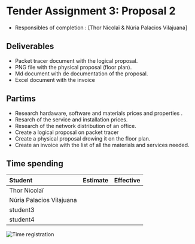 # Tender Assignment 3: Proposal 2

* Responsibles of completion : [Thor Nicolaï & Núria Palacios Vilajuana]

## Deliverables

* Packet tracer document with the logical proposal.
* PNG file with the physical proposal (floor plan).
* Md document with de documentation of the proposal.
* Excel document with the invoice 


## Partims

* Research hardaware, software and materials prices and properties .
* Resarch of the service and installation prices.
* Research of the network distribution of an office.
* Create a logical proposal on packet tracer
* Create a physical proposal drowing it on the floor plan.
* Create an invoice with the list of all the materials and services needed.


## Time spending

| Student  | Estimate | Effective |
| :---     |    ---:  |      ---: |
| Thor Nicolaï |  |    |
| Núria Palacios Vilajuana |      |          |
| student3 |          |           |
| student4 |          |           |


![Time registration ]()
